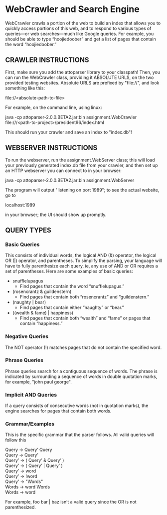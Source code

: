 # WebCrawler and Search Engine

WebCrawler crawls a portion of the web to build an index that allows you to quickly access portions of this web, and to respond
to various types of queries—or web searches—much like Google queries. For example, you should be able to type
“hoojiedoober” and get a list of pages that contain the word “hoojiedoober.”

## CRAWLER INSTRUCTIONS

First, make sure you add the attoparser library to your classpath! Then, you can run the WebCrawler
class, providing it ABSOLUTE URLS, on the two provided testing websites. Absolute URLS are prefixed
by "file://", and look something like this:

file://\<absolute-path-to-file\>

For example, on the command line, using linux:

java -cp attoparser-2.0.0.BETA2.jar:bin assignment.WebCrawler file:///\<path-to-project\>/president96/index.html

This should run your crawler and save an index to "index.db"!

## WEBSERVER INSTRUCTIONS

To run the webserver, run the assignment.WebServer class; this will load your previously generated
index.db file from your crawler, and then set up an HTTP webserver you can connect to in your
browser:

java -cp attoparser-2.0.0.BETA2.jar:bin assignment.WebServer

The program will output "listening on port 1989"; to see the actual website, go to

localhost:1989

in your browser; the UI should show up promptly.

## QUERY TYPES

### Basic Queries

This consists of individual words, the logical AND (&) operator, the logical OR (|) operator, and parentheses. To simplify the parsing, your language will have to fully parenthesize each query, ie, any use of AND or OR requires a set of parentheses. Here are some examples of basic queries:
- snufflelupagus
  - Find pages that contain the word “snufflelupagus.”
- (rosencrantz & guildenstern)
  - Find pages that contain both “rosencrantz” and “guildenstern.”
- (naughty | bear)
  - Find pages that contain either “naughty” or “bear.”
- ((wealth & fame) | happiness)
  - Find pages that contain both “wealth” and “fame” or pages that contain “happiness.”

### Negative Queries

The NOT operator (!) matches pages that do not contain the specified word.

### Phrase Queries

Phrase queries search for a contiguous sequence of words. The phrase is indicated by surrounding a sequence of words in double quotation marks, for example, "john paul george".

### Implicit AND Queries

If a query consists of consecutive words (not in quotation marks), the engine searches for pages that contain both words. 

### Grammar/Examples 

This is the specific grammar that the parser follows. All valid queries will follow this 

Query → Query’ Query\
Query → Query'\
Query’ → ( Query’ & Query’ )\
Query’ → ( Query’ | Query’ )\
Query’ → word\
Query’ → !word\
Query’ → "Words"\
Words → word Words\
Words → word

For example, foo bar | baz isn’t a valid query since the OR is not parenthesized.
